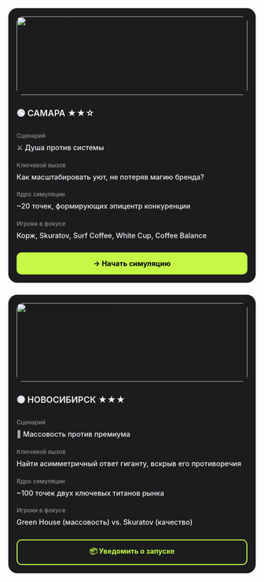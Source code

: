 <div style="display: grid; grid-template-columns: repeat(auto-fit, minmax(320px, 1fr)); gap: 1.5rem; margin: 2rem 0;">

  <!-- КАРТОЧКА СИМУЛЯТОРА: САМАРА -->
  <div class="simulator-card">
    <div class="card-image-wrapper">
      <img src="https://i.postimg.cc/mDw1xVz3/samara-korzh.jpg" alt="Симулятор Самары" class="card-image">
    </div>
    <div class="card-content">
      <h3 class="card-title">🟢 САМАРА ★★☆</h3>
      <div class="card-specs">
        <div class="spec-item">
          <span class="spec-label">Сценарий</span>
          <span class="spec-value">⚔️ Душа против системы</span>
        </div>
        <div class="spec-item">
          <span class="spec-label">Ключевой вызов</span>
          <span class="spec-value">Как масштабировать уют, не потеряв магию бренда?</span>
        </div>
        <div class="spec-item">
          <span class="spec-label">Ядро симуляции</span>
          <span class="spec-value">~20 точек, формирующих эпицентр конкуренции</span>
        </div>
         <div class="spec-item">
          <span class="spec-label">Игроки в фокусе</span>
          <span class="spec-value">Корж, Skuratov, Surf Coffee, White Cup, Coffee Balance</span>
        </div>
      </div>
    </div>
    <a href="/simulator/samara" class="card-button">
      → Начать симуляцию
    </a>
  </div>

  <!-- КАРТОЧКА СИМУЛЯТОРА: НОВОСИБИРСК -->
  <div class="simulator-card">
    <div class="card-image-wrapper">
      <img src="https://i.postimg.cc/x15tDnzj/novosibirsk-skuratov-greenhouse.jpg" alt="Симулятор Новосибирска" class="card-image">
    </div>
    <div class="card-content">
      <h3 class="card-title">🟡 НОВОСИБИРСК ★★★</h3>
      <div class="card-specs">
        <div class="spec-item">
          <span class="spec-label">Сценарий</span>
          <span class="spec-value">🎯 Массовость против премиума</span>
        </div>
        <div class="spec-item">
          <span class="spec-label">Ключевой вызов</span>
          <span class="spec-value">Найти асимметричный ответ гиганту, вскрыв его противоречия</span>
        </div>
         <div class="spec-item">
          <span class="spec-label">Ядро симуляции</span>
          <span class="spec-value">~100 точек двух ключевых титанов рынка</span>
        </div>
        <div class="spec-item">
          <span class="spec-label">Игроки в фокусе</span>
          <span class="spec-value">Green House (массовость) vs. Skuratov (качество)</span>
        </div>
      </div>
    </div>
    <a href="/simulator/novosibirsk" class="card-button card-button--secondary">
      📦 Уведомить о запуске
    </a>
  </div>

</div>

<style>
  :root {
    --brand-color: #C5F946;
    --dark-bg: #1c1c1e;
    --dark-border: #3a3a3c;
    --text-primary: #f2f2f7;
    --text-secondary: #8e8e93;
  }

  /* Базовый стиль карточки */
  .simulator-card {
    background-color: var(--dark-bg);
    border: 1px solid var(--dark-border);
    border-radius: 18px;
    padding: 16px;
    display: flex;
    flex-direction: column;
    min-height: 420px; /* Увеличена для баланса */
    transition: all 0.3s ease;
    box-sizing: border-box;
  }

  .simulator-card:hover {
    transform: translateY(-5px);
    border-color: var(--brand-color);
    box-shadow: 0 10px 30px rgba(0,0,0,0.25);
  }

  /* Изображение */
  .card-image-wrapper {
    width: 100%;
    height: 160px;
    border-radius: 12px;
    overflow: hidden;
    margin-bottom: 24px; /* Больше воздуха */
  }

  .card-image {
    width: 100%;
    height: 100%;
    object-fit: cover;
  }

  /* Контентная часть */
  .card-content {
    flex-grow: 1; /* Занимает все доступное пространство */
    display: flex;
    flex-direction: column;
  }
  
  .card-title {
    color: var(--text-primary);
    margin: 0 0 20px 0;
    font-size: 1.1rem; /* Уменьшен */
    font-weight: 600;
  }

  /* Спецификации (ключевые данные) */
  .card-specs {
    display: flex;
    flex-direction: column;
    gap: 16px; /* Больше расстояние между элементами */
    flex-grow: 1;
  }
  
  .spec-item {
    line-height: 1.5;
  }

  .spec-label {
    display: block;
    font-size: 0.75rem; /* Уменьшен */
    color: var(--text-secondary);
    margin-bottom: 4px;
    font-weight: 500;
  }
  
  .spec-value {
    display: block;
    font-size: 0.9rem; /* Уменьшен */
    font-weight: 500;
    color: var(--text-primary);
  }

  /* Кнопки */
  .card-button {
    background-color: var(--brand-color);
    color: #000;
    padding: 12px 16px;
    border-radius: 10px;
    font-weight: 700;
    font-size: 0.9rem;
    text-align: center;
    display: block;
    margin-top: 24px; /* Больше отступ сверху */
    text-decoration: none;
    transition: all 0.3s ease;
    border: 2px solid transparent; /* Резерв места для рамки */
    box-sizing: border-box;
  }

  .card-button:hover {
    background-color: #ffffff !important;
    transform: scale(1.02);
    text-decoration: none !important;
  }
  
  /* Вторичная (контурная) кнопка */
  .card-button.card-button--secondary {
     background-color: transparent;
     color: var(--brand-color);
     border: 2px solid var(--brand-color);
  }

  /* Исправление бага с ховером */
  .card-button.card-button--secondary:hover {
    background-color: var(--brand-color) !important;
    color: #000 !important;
  }
</style>
